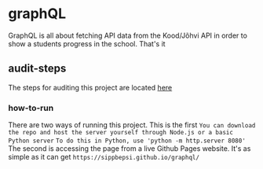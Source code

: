 # graphQL
GraphQL is all about fetching API data from the Kood/Jõhvi API in order to show a students progress in the school. That's it
## audit-steps
The steps for auditing this project are located [here](https://github.com/01-edu/public/tree/master/subjects/graphql/audit)
### how-to-run
There are two ways of running this project. This is the first
```You can download the repo and host the server yourself through Node.js or a basic Python server```
```To do this in Python, use 'python -m http.server 8080'```
The second is accessing the page from a live Github Pages website. It's as simple as it can get
```https://sippbepsi.github.io/graphql/```
